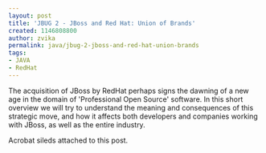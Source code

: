 ```yaml
---
layout: post
title: 'JBUG 2 - JBoss and Red Hat: Union of Brands'
created: 1146808800
author: zvika
permalink: java/jbug-2-jboss-and-red-hat-union-brands
tags:
- JAVA
- RedHat
---
```

<p>The acquisition of JBoss by RedHat perhaps signs the dawning of a new age in the domain of 'Professional Open Source' software. In this short overview we will try to understand the meaning and consequences of this strategic move, and how it affects both developers and companies working with JBoss, as well as the entire industry.</p>
<p>Acrobat sileds attached to this post.</p>
